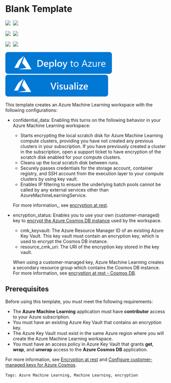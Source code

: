 # Blank Template

<IMG SRC="https://azurequickstartsservice.blob.core.windows.net/badges/201-machine-learning-encrypted-workspace/PublicLastTestDate.svg" />&nbsp;
<IMG SRC="https://azurequickstartsservice.blob.core.windows.net/badges/201-machine-learning-encrypted-workspace/PublicDeployment.svg" />&nbsp;

<IMG SRC="https://azurequickstartsservice.blob.core.windows.net/badges/201-machine-learning-encrypted-workspace/FairfaxLastTestDate.svg" />&nbsp;
<IMG SRC="https://azurequickstartsservice.blob.core.windows.net/badges/201-machine-learning-encrypted-workspace/FairfaxDeployment.svg" />&nbsp;

<IMG SRC="https://azurequickstartsservice.blob.core.windows.net/badges/201-machine-learning-encrypted-workspace/BestPracticeResult.svg" />&nbsp;
<IMG SRC="https://azurequickstartsservice.blob.core.windows.net/badges/201-machine-learning-encrypted-workspace/CredScanResult.svg" />&nbsp;

<a href="https://portal.azure.com/#create/Microsoft.Template/uri/https%3A%2F%2Fraw.githubusercontent.com%2FAzure%2Fazure-quickstart-templates%2Fmaster%2F201-machine-learning-encrypted-workspace%2Fazuredeploy.json" target="_blank">
<img src="https://raw.githubusercontent.com/Azure/azure-quickstart-templates/master/1-CONTRIBUTION-GUIDE/images/deploytoazure.svg?sanitize=true"/>
</a>
<a href="http://armviz.io/#/?load=https%3A%2F%2Fraw.githubusercontent.com%2FAzure%2Fazure-quickstart-templates%2Fmaster%2F201-machine-learning-encrypted-workspace%2Fazuredeploy.json" target="_blank">
<img src="https://raw.githubusercontent.com/Azure/azure-quickstart-templates/master/1-CONTRIBUTION-GUIDE/images/visualizebutton.svg?sanitize=true"/>
</a>

This template creates an Azure Machine Learning workspace with the following configurations:

* confidential_data: Enabling this turns on the following behavior in your Azure Machine Learning workspace:

    * Starts encrypting the local scratch disk for Azure Machine Learning compute clusters, providing you have not created any previous clusters in your subscription. If you have previously created a cluster in the subscription, open a support ticket to have encryption of the scratch disk enabled for your compute clusters.
    * Cleans up the local scratch disk between runs.
    * Securely passes credentials for the storage account, container registry, and SSH account from the execution layer to your compute clusters by using key vault.
    * Enables IP filtering to ensure the underlying batch pools cannot be called by any external services other than AzureMachineLearningService.

    For more information,, see [encryption at rest](https://docs.microsoft.com/azure/machine-learning/concept-enterprise-security#encryption-at-rest).

* encryption_status: Enables you to use your own (customer-managed) key to [encrypt the Azure Cosmos DB instance](https://docs.microsoft.com/azure/machine-learning/concept-enterprise-security#azure-cosmos-db) used by the workspace.

    * cmk_keyvault: The Azure Resource Manager ID of an existing Azure Key Vault. This key vault must contain an encryption key, which is used to encrypt the Cosmos DB instance.
    * resource_cmk_uri: The URI of the encryption key stored in the key vault.

    When using a customer-managed key, Azure Machine Learning creates a secondary resource group which contains the Cosmos DB instance. For more information, see [encryption at rest - Cosmos DB](https://docs.microsoft.com/en-us/azure/machine-learning/concept-enterprise-security#encryption-at-rest).

## Prerequisites

Before using this template, you must meet the following requirements:

* The __Azure Machine Learning__ application must have __contributor__ access to your Azure subscription.
* You must have an existing Azure Key Vault that contains an encryption key.
* The Azure Key Vault must exist in the same Azure region where you will create the Azure Machine Learning workspace.
* You must have an access policy in Azure Key Vault that grants __get__, __wrap__, and __unwrap__ access to the __Azure Cosmos DB__ application.

For more information, see [Encryption at rest](https://docs.microsoft.com/azure/machine-learning/concept-enterprise-security#data-encryption) and [Configure customer-managed keys for Azure Cosmos](https://docs.microsoft.com/azure/cosmos-db/how-to-setup-cmk).

`Tags: Azure Machine Learning, Machine Learning, encryption`